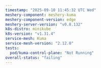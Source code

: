 ```yaml
---
timestamp: "2025-09-10 11:45:32 UTC Wed"
meshery-component: meshery-kuma
meshery-component-version: edge
meshery-server-version: "v0.8.132"
k8s-distro: minikube
k8s-version: "v1.31.4"
service-mesh: Kuma
service-mesh-version: "2.12.0"
tests:
  pod/kuma-control-plane: "Not Running"
overall-status: "failing"
---
```

